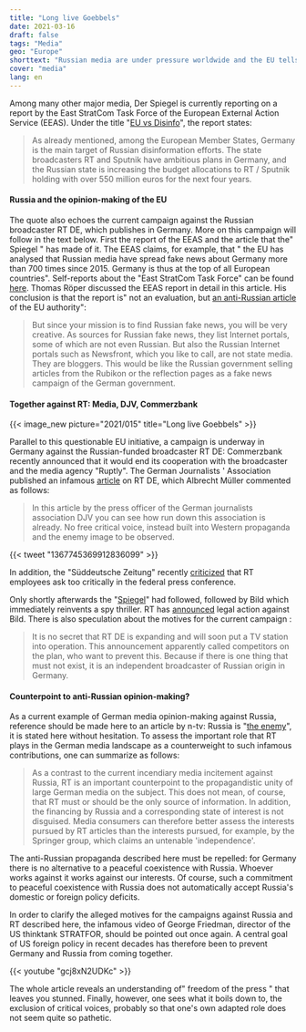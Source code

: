 ```yaml
---
title: "Long live Goebbels"
date: 2021-03-16
draft: false
tags: "Media"
geo: "Europe"
shorttext: "Russian media are under pressure worldwide and the EU tells us Germany is the victim of Russian propaganda."
cover: "media"
lang: en
---
```


Among many other major media, Der Spiegel is currently reporting on a report by the East StratCom Task Force of the European External Action Service (EEAS). Under the title "[EU vs Disinfo](https://euvsdisinfo.eu/villifying-germany-wooing-germany/ "VILIFYING GERMANY; WOOING GERMANY")", the report states:

> As already mentioned, among the European Member States, Germany is the main target of Russian disinformation efforts. The state broadcasters RT and Sputnik have ambitious plans in Germany, and the Russian state is increasing the budget allocations to RT / Sputnik holding with over 550 million euros for the next four years.

#### Russia and the opinion-making of the EU

The quote also echoes the current campaign against the Russian broadcaster RT DE, which publishes in Germany. More on this campaign will follow in the text below. First the report of the EEAS and the article that the" Spiegel " has made of it. The EEAS claims, for example, that " the EU has analysed that Russian media have spread fake news about Germany more than 700 times since 2015. Germany is thus at the top of all European countries". Self-reports about the "East StratCom Task Force" can be found [here](https://eeas.europa.eu/headquarters/headquarters-homepage/2116/-questions-and-answers-about-the-east-stratcom-task-force_en "Questions and Answers about the East StratCom Task Force"). Thomas Röper discussed the EEAS report in detail in this article. His conclusion is that the report is" not an evaluation, but [an anti-Russian article](https://www.anti-spiegel.ru/2021/deutschland-ist-das-hauptziel-fuer-russische-fake-news-was-steht-in-dem-eu-bericht/ "Deutschland ist das Hauptziel für russische Fake News – Was steht in dem EU-Bericht?") of the EU authority":

> But since your mission is to find Russian fake news, you will be very creative. As sources for Russian fake news, they list Internet portals, some of which are not even Russian. But also the Russian Internet portals such as Newsfront, which you like to call, are not state media. They are bloggers. This would be like the Russian government selling articles from the Rubikon or the reflection pages as a fake news campaign of the German government.

#### Together against RT: Media, DJV, Commerzbank

{{< image_new picture="2021/015" title="Long live Goebbels" >}}

Parallel to this questionable EU initiative, a campaign is underway in Germany against the Russian-funded broadcaster RT DE: Commerzbank recently announced that it would end its cooperation with the broadcaster and the media agency "Ruptly". The German Journalists ' Association published an infamous [article](https://www.djv.de/startseite/service/blogs-und-intranet/djv-blog/detail/news-propagandakanal-laesst-personal-suchen "Propagandakanal lässt Personal suchen") on RT DE, which Albrecht Müller commented as follows:

> In this article by the press officer of the German journalists association DJV you can see how run down this association is already. No free critical voice, instead built into Western propaganda and the enemy image to be observed.

{{< tweet "1367745369912836099" >}}

In addition, the "Süddeutsche Zeitung" recently [criticized](https://www.sueddeutsche.de/medien/bundespressekonferenz-verschwoerungsmythen-1.5209919 "Störsender") that RT employees ask too critically in the federal press conference.

Only shortly afterwards the "[Spiegel](https://www.spiegel.de/politik/deutschland/rt-deutsch-so-paktiert-putins-propagandasender-mit-linkspartei-und-afd-a-e4884aed-0002-0001-0000-000175912889 "So arbeitet Putins Propagandasender")" had followed, followed by Bild which immediately reinvents a spy thriller. RT has [announced](https://de.rt.com/meinung/114107-rt-de-bereitet-klage-gegen-bild-nach-absurden-spionagevorwuerfen-vor/ "RT DE bereitet Klage gegen Bild nach absurden Spionagevorwürfen vor") legal action against Bild. There is also speculation about the motives for the current campaign :

> It is no secret that RT DE is expanding and will soon put a TV station into operation. This announcement apparently called competitors on the plan, who want to prevent this. Because if there is one thing that must not exist, it is an independent broadcaster of Russian origin in Germany.

#### Counterpoint to anti-Russian opinion-making?

As a current example of German media opinion-making against Russia, reference should be made here to an article by n-tv: Russia is "[the enemy](https://www.n-tv.de/politik/Die-AfD-dient-sich-dem-Feind-an-article22413060.html "Die AfD dient sich dem Feind an")", it is stated here without hesitation. To assess the important role that RT plays in the German media landscape as a counterweight to such infamous contributions, one can summarize as follows:

> As a contrast to the current incendiary media incitement against Russia, RT is an important counterpoint to the propagandistic unity of large German media on the subject. This does not mean, of course, that RT must or should be the only source of information. In addition, the financing by Russia and a corresponding state of interest is not disguised. Media consumers can therefore better assess the interests pursued by RT articles than the interests pursued, for example, by the Springer group, which claims an untenable 'independence'.

The anti-Russian propaganda described here must be repelled: for Germany there is no alternative to a peaceful coexistence with Russia. Whoever works against it works against our interests. Of course, such a commitment to peaceful coexistence with Russia does not automatically accept Russia's domestic or foreign policy deficits.

In order to clarify the alleged motives for the campaigns against Russia and RT described here, the infamous video of George Friedman, director of the US thinktank STRATFOR, should be pointed out once again. A central goal of US foreign policy in recent decades has therefore been to prevent Germany and Russia from coming together.

{{< youtube "gcj8xN2UDKc" >}}

The whole article reveals an understanding of" freedom of the press " that leaves you stunned. Finally, however, one sees what it boils down to, the exclusion of critical voices, probably so that one's own adapted role does not seem quite so pathetic.
